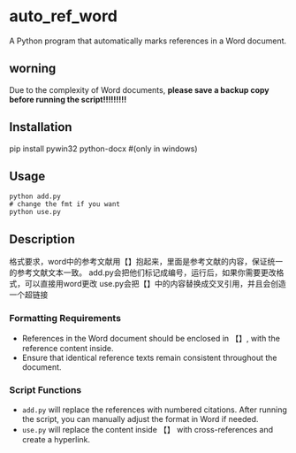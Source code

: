 # auto_ref_word
A Python program that automatically marks references in a Word document.

## worning
Due to the complexity of Word documents, **please save a backup copy before running the script!!!!!!!!!**

## Installation
 pip install pywin32 python-docx  #(only in windows)

## Usage
```shell
python add.py
# change the fmt if you want
python use.py
```

## Description

格式要求，word中的参考文献用【】抱起来，里面是参考文献的内容，保证统一的参考文献文本一致。
add.py会把他们标记成编号，运行后，如果你需要更改格式，可以直接用word更改
use.py会把【】中的内容替换成交叉引用，并且会创造一个超链接

### Formatting Requirements  
- References in the Word document should be enclosed in 【】, with the reference content inside.  
- Ensure that identical reference texts remain consistent throughout the document.  

### Script Functions  
- `add.py` will replace the references with numbered citations. After running the script, you can manually adjust the format in Word if needed.  
- `use.py` will replace the content inside 【】 with cross-references and create a hyperlink.

